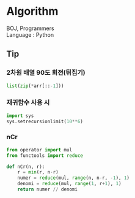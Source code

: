 # Algorithm
BOJ, Programmers \
Language : Python


## Tip

### 2차원 배열 90도 회전(뒤집기)
```python
list(zip(*arr[::-1]))
```

### 재귀함수 사용 시
```python
import sys
sys.setrecursionlimit(10**6)
```

### nCr
```python
from operator import mul
from functools import reduce

def nCr(n, r):
    r = min(r, n-r)
    numer = reduce(mul, range(n, n-r, -1), 1)
    denomi = reduce(mul, range(1, r+1), 1)
    return numer // denomi

```